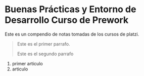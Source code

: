 # Buenas Prácticas y Entorno de Desarrollo Curso de Prework

Este es un compendio de notas tomadas de los cursos de 
platzi.

> Este es el primer parrafo.
>
> Este es el segundo parrafo

1. primer articulo
2. articulo

